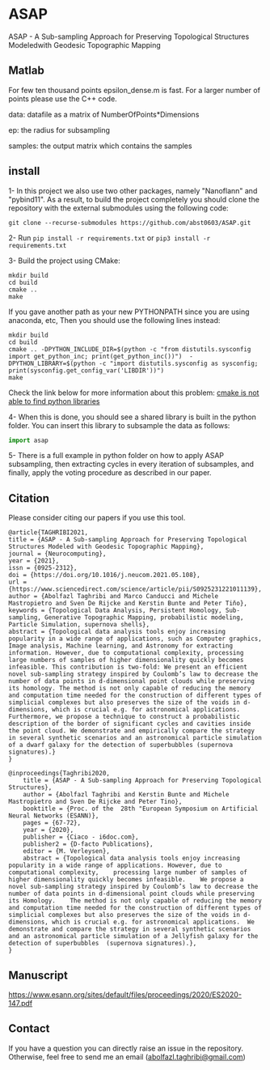 # ASAP
ASAP - A Sub-sampling Approach for Preserving Topological Structures Modeledwith Geodesic Topographic Mapping

## Matlab
For few ten thousand points epsilon_dense.m is fast. For a larger number of points please use the C++ code.

data: datafile as a matrix of NumberOfPoints*Dimensions

ep: the radius for subsampling

samples: the output matrix which contains the samples

## install
1- In this project we also use two other packages, namely "Nanoflann" and "pybind11". As a result, to build the project completely you should clone the repository with the external submodules using the following code:
```shell
git clone --recurse-submodules https://github.com/abst0603/ASAP.git
```
2- Run `pip install -r requirements.txt` or `pip3 install -r requirements.txt`

3- Build the project using CMake:
```shell
mkdir build
cd build
cmake ..
make
```
If you gave another path as your new PYTHONPATH since you are using anaconda, etc, Then you should use the following lines instead:
```shell
mkdir build
cd build
cmake .. -DPYTHON_INCLUDE_DIR=$(python -c "from distutils.sysconfig import get_python_inc; print(get_python_inc())")  -DPYTHON_LIBRARY=$(python -c "import distutils.sysconfig as sysconfig; print(sysconfig.get_config_var('LIBDIR'))")
make
```
Check the link below for more information about this problem:
[cmake is not able to find python libraries](https://stackoverflow.com/questions/24174394/cmake-is-not-able-to-find-python-libraries)

4- When this is done, you should see a shared library is built in the python folder. You can insert this library to subsample the data as follows:
```python
import asap
```
5- There is a full example in python folder on how to apply ASAP subsampling, then extracting cycles in every iteration of subsamples, and finally, apply the voting procedure as described in our paper.


## Citation
Please consider citing our papers if you use this tool.
```
@article{TAGHRIBI2021,
title = {ASAP - A Sub-sampling Approach for Preserving Topological Structures Modeled with Geodesic Topographic Mapping},
journal = {Neurocomputing},
year = {2021},
issn = {0925-2312},
doi = {https://doi.org/10.1016/j.neucom.2021.05.108},
url = {https://www.sciencedirect.com/science/article/pii/S0925231221011139},
author = {Abolfazl Taghribi and Marco Canducci and Michele Mastropietro and Sven De Rijcke and Kerstin Bunte and Peter Tiňo},
keywords = {Topological Data Analysis, Persistent Homology, Sub-sampling, Generative Topographic Mapping, probabilistic modeling, Particle Simulation, supernova shells},
abstract = {Topological data analysis tools enjoy increasing popularity in a wide range of applications, such as Computer graphics, Image analysis, Machine learning, and Astronomy for extracting information. However, due to computational complexity, processing large numbers of samples of higher dimensionality quickly becomes infeasible. This contribution is two-fold: We present an efficient novel sub-sampling strategy inspired by Coulomb’s law to decrease the number of data points in d-dimensional point clouds while preserving its homology. The method is not only capable of reducing the memory and computation time needed for the construction of different types of simplicial complexes but also preserves the size of the voids in d-dimensions, which is crucial e.g. for astronomical applications. Furthermore, we propose a technique to construct a probabilistic description of the border of significant cycles and cavities inside the point cloud. We demonstrate and empirically compare the strategy in several synthetic scenarios and an astronomical particle simulation of a dwarf galaxy for the detection of superbubbles (supernova signatures).}
}

@inproceedings{Taghribi2020,
	title = {ASAP - A Sub-sampling Approach for Preserving Topological Structures},
	author = {Abolfazl Taghribi and Kerstin Bunte and Michele Mastropietro and Sven De Rijcke and Peter Tino},
	booktitle = {Proc. of the  28th "European Symposium on Artificial Neural Networks (ESANN)},
	pages = {67-72},
	year = {2020},
	publisher = {Ciaco - i6doc.com},
	publisher2 = {D-facto Publications},
	editor = {M. Verleysen},
	abstract = {Topological data analysis tools enjoy increasing popularity in a wide range of applications. However, due to computational complexity,    processing large number of samples of higher dimensionality quickly becomes infeasible.    We propose a novel sub-sampling strategy inspired by Coulomb’s law to decrease the number of data points in d-dimensional point clouds while preserving its Homology.    The method is not only capable of reducing the memory and computation time needed for the construction of different types of simplicial complexes but also preserves the size of the voids in d-dimensions, which is crucial e.g. for astronomical applications.  We demonstrate and compare the strategy in several synthetic scenarios and an astronomical particle simulation of a Jellyfish galaxy for the detection of superbubbles  (supernova signatures).},
}
```


## Manuscript
https://www.esann.org/sites/default/files/proceedings/2020/ES2020-147.pdf

## Contact
If you have a question you can directly raise an issue in the repository. Otherwise, feel free to send me an email (abolfazl.taghribi@gmail.com)
